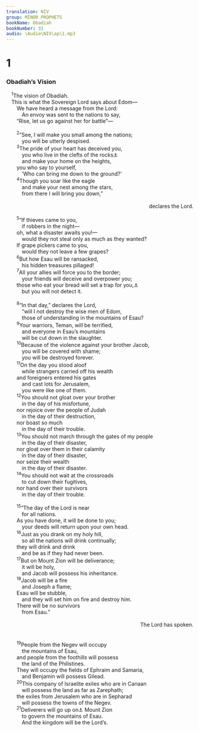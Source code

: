 ```yaml
---
translation: NIV
group: MINOR PROPHETS
bookName: Obadiah 
bookNumber: 31
audio: \Audio\NIV\ap\1.mp3
---
```


<div class="title"><h1>1</h1><h3>Obadiah’s Vision </h3></div>
<span class="verse ap_1_1"> <sup>1</sup>The vision of Obadiah. <br/> This is what the Sovereign Lord says about Edom— <br/>  We have heard a message from the Lord: <br/>   An envoy was sent to the nations to say, <br/>  “Rise, let us go against her for battle”— <br/><br/></span>
<span class="verse ap_1_2">  <sup>2</sup>“See, I will make you small among the nations; <br/>   you will be utterly despised. <br/></span>
<span class="verse ap_1_3">  <sup>3</sup>The pride of your heart has deceived you, <br/>   you who live in the clefts of the rocks<a data-toggle="tooltip" data-placement="bottom" title="Or of Sela">⚓</a><br/>   and make your home on the heights, <br/>  you who say to yourself, <br/>   ‘Who can bring me down to the ground?’ <br/></span>
<span class="verse ap_1_4">  <sup>4</sup>Though you soar like the eagle <br/>   and make your nest among the stars, <br/>   from there I will bring you down,” <br/> <aside style="text-align:right;">declares the Lord. </aside><br/></span>
<span class="verse ap_1_5">  <sup>5</sup>“If thieves came to you, <br/>   if robbers in the night— <br/>  oh, what a disaster awaits you!— <br/>   would they not steal only as much as they wanted? <br/>  If grape pickers came to you, <br/>   would they not leave a few grapes? <br/></span>
<span class="verse ap_1_6">  <sup>6</sup>But how Esau will be ransacked, <br/>   his hidden treasures pillaged! <br/></span>
<span class="verse ap_1_7">  <sup>7</sup>All your allies will force you to the border; <br/>   your friends will deceive and overpower you; <br/>  those who eat your bread will set a trap for you,<a data-toggle="tooltip" data-placement="bottom" title="The meaning of the Hebrew for this clause is uncertain.">⚓</a><br/>   but you will not detect it. <br/><br/></span>
<span class="verse ap_1_8">  <sup>8</sup>“In that day,” declares the Lord, <br/>   “will I not destroy the wise men of Edom, <br/>   those of understanding in the mountains of Esau? <br/></span>
<span class="verse ap_1_9">  <sup>9</sup>Your warriors, Teman, will be terrified, <br/>   and everyone in Esau’s mountains <br/>   will be cut down in the slaughter. <br/></span>
<span class="verse ap_1_10">  <sup>10</sup>Because of the violence against your brother Jacob, <br/>   you will be covered with shame; <br/>   you will be destroyed forever. <br/></span>
<span class="verse ap_1_11">  <sup>11</sup>On the day you stood aloof <br/>   while strangers carried off his wealth <br/>  and foreigners entered his gates <br/>   and cast lots for Jerusalem, <br/>   you were like one of them. <br/></span>
<span class="verse ap_1_12">  <sup>12</sup>You should not gloat over your brother <br/>   in the day of his misfortune, <br/>  nor rejoice over the people of Judah <br/>   in the day of their destruction, <br/>  nor boast so much <br/>   in the day of their trouble. <br/></span>
<span class="verse ap_1_13">  <sup>13</sup>You should not march through the gates of my people <br/>   in the day of their disaster, <br/>  nor gloat over them in their calamity <br/>   in the day of their disaster, <br/>  nor seize their wealth <br/>   in the day of their disaster. <br/></span>
<span class="verse ap_1_14">  <sup>14</sup>You should not wait at the crossroads <br/>   to cut down their fugitives, <br/>  nor hand over their survivors <br/>   in the day of their trouble. <br/><br/></span>
<span class="verse ap_1_15">  <sup>15</sup>“The day of the Lord is near <br/>   for all nations. <br/>  As you have done, it will be done to you; <br/>   your deeds will return upon your own head. <br/></span>
<span class="verse ap_1_16">  <sup>16</sup>Just as you drank on my holy hill, <br/>   so all the nations will drink continually; <br/>  they will drink and drink <br/>   and be as if they had never been. <br/></span>
<span class="verse ap_1_17">  <sup>17</sup>But on Mount Zion will be deliverance; <br/>   it will be holy, <br/>   and Jacob will possess his inheritance. <br/></span>
<span class="verse ap_1_18">  <sup>18</sup>Jacob will be a fire <br/>   and Joseph a flame; <br/>  Esau will be stubble, <br/>   and they will set him on fire and destroy him. <br/>  There will be no survivors <br/>   from Esau.” <br/> <aside style="text-align:right;">The Lord has spoken. </aside><br/><br/></span>
<span class="verse ap_1_19">  <sup>19</sup>People from the Negev will occupy <br/>   the mountains of Esau, <br/>  and people from the foothills will possess <br/>   the land of the Philistines. <br/>  They will occupy the fields of Ephraim and Samaria, <br/>   and Benjamin will possess Gilead. <br/></span>
<span class="verse ap_1_20">  <sup>20</sup>This company of Israelite exiles who are in Canaan <br/>   will possess the land as far as Zarephath; <br/>  the exiles from Jerusalem who are in Sepharad <br/>   will possess the towns of the Negev. <br/></span>
<span class="verse ap_1_21">  <sup>21</sup>Deliverers will go up on<a data-toggle="tooltip" data-placement="bottom" title="Or from">⚓</a> Mount Zion <br/>   to govern the mountains of Esau. <br/>   And the kingdom will be the Lord’s. <br/></span>
